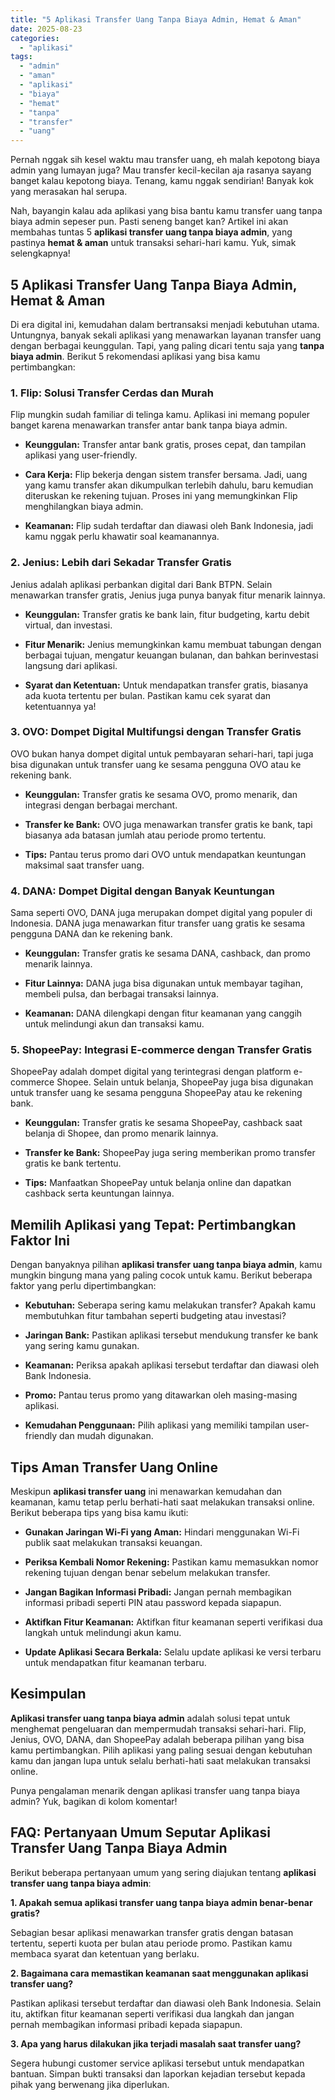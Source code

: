 ```yaml
---
title: "5 Aplikasi Transfer Uang Tanpa Biaya Admin, Hemat & Aman"
date: 2025-08-23
categories: 
  - "aplikasi"
tags: 
  - "admin"
  - "aman"
  - "aplikasi"
  - "biaya"
  - "hemat"
  - "tanpa"
  - "transfer"
  - "uang"
---
```


Pernah nggak sih kesel waktu mau transfer uang, eh malah kepotong biaya admin yang lumayan juga? Mau transfer kecil-kecilan aja rasanya sayang banget kalau kepotong biaya. Tenang, kamu nggak sendirian! Banyak kok yang merasakan hal serupa.

Nah, bayangin kalau ada aplikasi yang bisa bantu kamu transfer uang tanpa biaya admin sepeser pun. Pasti seneng banget kan? Artikel ini akan membahas tuntas 5 **aplikasi transfer uang tanpa biaya admin**, yang pastinya **hemat & aman** untuk transaksi sehari-hari kamu. Yuk, simak selengkapnya!

## 5 Aplikasi Transfer Uang Tanpa Biaya Admin, Hemat & Aman

Di era digital ini, kemudahan dalam bertransaksi menjadi kebutuhan utama. Untungnya, banyak sekali aplikasi yang menawarkan layanan transfer uang dengan berbagai keunggulan. Tapi, yang paling dicari tentu saja yang **tanpa biaya admin**. Berikut 5 rekomendasi aplikasi yang bisa kamu pertimbangkan:

### 1\. Flip: Solusi Transfer Cerdas dan Murah

Flip mungkin sudah familiar di telinga kamu. Aplikasi ini memang populer banget karena menawarkan transfer antar bank tanpa biaya admin.

- **Keunggulan:** Transfer antar bank gratis, proses cepat, dan tampilan aplikasi yang user-friendly.
    
- **Cara Kerja:** Flip bekerja dengan sistem transfer bersama. Jadi, uang yang kamu transfer akan dikumpulkan terlebih dahulu, baru kemudian diteruskan ke rekening tujuan. Proses ini yang memungkinkan Flip menghilangkan biaya admin.
    
- **Keamanan:** Flip sudah terdaftar dan diawasi oleh Bank Indonesia, jadi kamu nggak perlu khawatir soal keamanannya.
    

### 2\. Jenius: Lebih dari Sekadar Transfer Gratis

Jenius adalah aplikasi perbankan digital dari Bank BTPN. Selain menawarkan transfer gratis, Jenius juga punya banyak fitur menarik lainnya.

- **Keunggulan:** Transfer gratis ke bank lain, fitur budgeting, kartu debit virtual, dan investasi.
    
- **Fitur Menarik:** Jenius memungkinkan kamu membuat tabungan dengan berbagai tujuan, mengatur keuangan bulanan, dan bahkan berinvestasi langsung dari aplikasi.
    
- **Syarat dan Ketentuan:** Untuk mendapatkan transfer gratis, biasanya ada kuota tertentu per bulan. Pastikan kamu cek syarat dan ketentuannya ya!
    

### 3\. OVO: Dompet Digital Multifungsi dengan Transfer Gratis

OVO bukan hanya dompet digital untuk pembayaran sehari-hari, tapi juga bisa digunakan untuk transfer uang ke sesama pengguna OVO atau ke rekening bank.

- **Keunggulan:** Transfer gratis ke sesama OVO, promo menarik, dan integrasi dengan berbagai merchant.
    
- **Transfer ke Bank:** OVO juga menawarkan transfer gratis ke bank, tapi biasanya ada batasan jumlah atau periode promo tertentu.
    
- **Tips:** Pantau terus promo dari OVO untuk mendapatkan keuntungan maksimal saat transfer uang.
    

### 4\. DANA: Dompet Digital dengan Banyak Keuntungan

Sama seperti OVO, DANA juga merupakan dompet digital yang populer di Indonesia. DANA juga menawarkan fitur transfer uang gratis ke sesama pengguna DANA dan ke rekening bank.

- **Keunggulan:** Transfer gratis ke sesama DANA, cashback, dan promo menarik lainnya.
    
- **Fitur Lainnya:** DANA juga bisa digunakan untuk membayar tagihan, membeli pulsa, dan berbagai transaksi lainnya.
    
- **Keamanan:** DANA dilengkapi dengan fitur keamanan yang canggih untuk melindungi akun dan transaksi kamu.
    

### 5\. ShopeePay: Integrasi E-commerce dengan Transfer Gratis

ShopeePay adalah dompet digital yang terintegrasi dengan platform e-commerce Shopee. Selain untuk belanja, ShopeePay juga bisa digunakan untuk transfer uang ke sesama pengguna ShopeePay atau ke rekening bank.

- **Keunggulan:** Transfer gratis ke sesama ShopeePay, cashback saat belanja di Shopee, dan promo menarik lainnya.
    
- **Transfer ke Bank:** ShopeePay juga sering memberikan promo transfer gratis ke bank tertentu.
    
- **Tips:** Manfaatkan ShopeePay untuk belanja online dan dapatkan cashback serta keuntungan lainnya.
    

## Memilih Aplikasi yang Tepat: Pertimbangkan Faktor Ini

Dengan banyaknya pilihan **aplikasi transfer uang tanpa biaya admin**, kamu mungkin bingung mana yang paling cocok untuk kamu. Berikut beberapa faktor yang perlu dipertimbangkan:

- **Kebutuhan:** Seberapa sering kamu melakukan transfer? Apakah kamu membutuhkan fitur tambahan seperti budgeting atau investasi?
    
- **Jaringan Bank:** Pastikan aplikasi tersebut mendukung transfer ke bank yang sering kamu gunakan.
    
- **Keamanan:** Periksa apakah aplikasi tersebut terdaftar dan diawasi oleh Bank Indonesia.
    
- **Promo:** Pantau terus promo yang ditawarkan oleh masing-masing aplikasi.
    
- **Kemudahan Penggunaan:** Pilih aplikasi yang memiliki tampilan user-friendly dan mudah digunakan.
    

## Tips Aman Transfer Uang Online

Meskipun **aplikasi transfer uang** ini menawarkan kemudahan dan keamanan, kamu tetap perlu berhati-hati saat melakukan transaksi online. Berikut beberapa tips yang bisa kamu ikuti:

- **Gunakan Jaringan Wi-Fi yang Aman:** Hindari menggunakan Wi-Fi publik saat melakukan transaksi keuangan.
    
- **Periksa Kembali Nomor Rekening:** Pastikan kamu memasukkan nomor rekening tujuan dengan benar sebelum melakukan transfer.
    
- **Jangan Bagikan Informasi Pribadi:** Jangan pernah membagikan informasi pribadi seperti PIN atau password kepada siapapun.
    
- **Aktifkan Fitur Keamanan:** Aktifkan fitur keamanan seperti verifikasi dua langkah untuk melindungi akun kamu.
    
- **Update Aplikasi Secara Berkala:** Selalu update aplikasi ke versi terbaru untuk mendapatkan fitur keamanan terbaru.
    

## Kesimpulan

**Aplikasi transfer uang tanpa biaya admin** adalah solusi tepat untuk menghemat pengeluaran dan mempermudah transaksi sehari-hari. Flip, Jenius, OVO, DANA, dan ShopeePay adalah beberapa pilihan yang bisa kamu pertimbangkan. Pilih aplikasi yang paling sesuai dengan kebutuhan kamu dan jangan lupa untuk selalu berhati-hati saat melakukan transaksi online.

Punya pengalaman menarik dengan aplikasi transfer uang tanpa biaya admin? Yuk, bagikan di kolom komentar!

## FAQ: Pertanyaan Umum Seputar Aplikasi Transfer Uang Tanpa Biaya Admin

Berikut beberapa pertanyaan umum yang sering diajukan tentang **aplikasi transfer uang tanpa biaya admin**:

**1\. Apakah semua aplikasi transfer uang tanpa biaya admin benar-benar gratis?**

Sebagian besar aplikasi menawarkan transfer gratis dengan batasan tertentu, seperti kuota per bulan atau periode promo. Pastikan kamu membaca syarat dan ketentuan yang berlaku.

**2\. Bagaimana cara memastikan keamanan saat menggunakan aplikasi transfer uang?**

Pastikan aplikasi tersebut terdaftar dan diawasi oleh Bank Indonesia. Selain itu, aktifkan fitur keamanan seperti verifikasi dua langkah dan jangan pernah membagikan informasi pribadi kepada siapapun.

**3\. Apa yang harus dilakukan jika terjadi masalah saat transfer uang?**

Segera hubungi customer service aplikasi tersebut untuk mendapatkan bantuan. Simpan bukti transaksi dan laporkan kejadian tersebut kepada pihak yang berwenang jika diperlukan.
